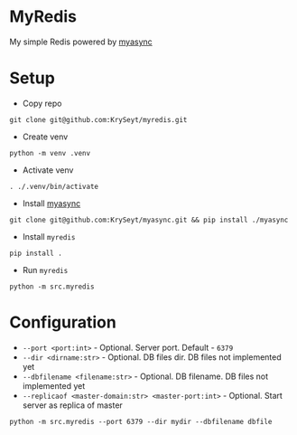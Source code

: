 # MyRedis
My simple Redis powered by [myasync](https://github.com/KrySeyt/myasync)

# Setup
- Copy repo
```shell
git clone git@github.com:KrySeyt/myredis.git
```

- Create venv
```shell
python -m venv .venv 
```

- Activate venv
```shell
. ./.venv/bin/activate 
```

- Install [myasync](https://github.com/KrySeyt/myasync)
```shell
git clone git@github.com:KrySeyt/myasync.git && pip install ./myasync
```

- Install `myredis`
```shell
pip install .
```

- Run `myredis`
```shell
python -m src.myredis
```

# Configuration
- `--port <port:int>` - Optional. Server port. Default - `6379`
- `--dir <dirname:str>` - Optional. DB files dir. DB files not implemented yet
- `--dbfilename <filename:str>` - Optional. DB filename. DB files not implemented yet
- `--replicaof <master-domain:str> <master-port:int>` - Optional. Start server as replica of master

```shell
python -m src.myredis --port 6379 --dir mydir --dbfilename dbfile
```



